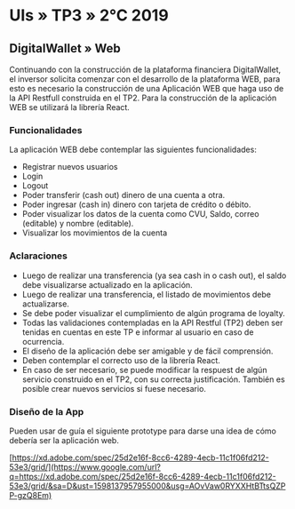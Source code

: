 # UIs » TP3 » 2°C 2019

## DigitalWallet » Web

Continuando con la construcción de la plataforma financiera
DigitalWallet, el inversor solicita comenzar con el desarrollo de la
plataforma WEB, para esto es necesario la construcción de una Aplicación
WEB que haga uso de la API Restfull construida en el TP2. Para la
construcción de la aplicación WEB se utilizará la librería React.

### Funcionalidades

La aplicación WEB debe contemplar las siguientes funcionalidades:

- Registrar nuevos usuarios
- Login
- Logout
- Poder transferir (cash out) dinero de una cuenta a otra.
- Poder ingresar (cash in) dinero con tarjeta de crédito o débito.
- Poder visualizar los datos de la cuenta como CVU, Saldo, correo
    (editable) y nombre (editable).
- Visualizar los movimientos de la cuenta

### Aclaraciones

- Luego de realizar una transferencia (ya sea cash in o cash out), el
    saldo debe visualizarse actualizado en la aplicación.
- Luego de realizar una transferencia, el listado de movimientos debe
    actualizarse.
- Se debe poder visualizar el cumplimiento de algún programa de
    loyalty.
- Todas las validaciones contempladas en la API Restful (TP2) deben
    ser tenidas en cuentas en este TP e informar al usuario en caso de
    ocurrencia.
- El diseño de la aplicación debe ser amigable y de fácil comprensión.
- Deben contemplar el correcto uso de la librería React.
- En caso de ser necesario, se puede modificar la respuest de algún
    servicio construido en el TP2, con su correcta justificación.
    También es posible crear nuevos servicios si fuese necesario.

### Diseño de la App

Pueden usar de guía el siguiente prototype para darse una idea de cómo
debería ser la aplicación web.

[https://xd.adobe.com/spec/25d2e16f-8cc6-4289-4ecb-11c1f06fd212-53e3/grid/](https://www.google.com/url?q=https://xd.adobe.com/spec/25d2e16f-8cc6-4289-4ecb-11c1f06fd212-53e3/grid/&sa=D&ust=1598137957955000&usg=AOvVaw0RYXXHtBTtsQZPP-gzQ8Em)
